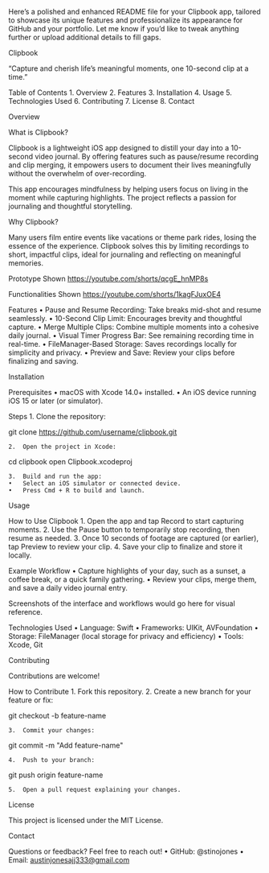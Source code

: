 Here’s a polished and enhanced README file for your Clipbook app, tailored to showcase its unique features and professionalize its appearance for GitHub and your portfolio. Let me know if you’d like to tweak anything further or upload additional details to fill gaps.

Clipbook

“Capture and cherish life’s meaningful moments, one 10-second clip at a time.”

 

 

 

Table of Contents
	1.	Overview
	2.	Features
	3.	Installation
	4.	Usage
	5.	Technologies Used
	6.	Contributing
	7.	License
	8.	Contact

Overview

What is Clipbook?

Clipbook is a lightweight iOS app designed to distill your day into a 10-second video journal. By offering features such as pause/resume recording and clip merging, it empowers users to document their lives meaningfully without the overwhelm of over-recording.

This app encourages mindfulness by helping users focus on living in the moment while capturing highlights. The project reflects a passion for journaling and thoughtful storytelling.

Why Clipbook?

Many users film entire events like vacations or theme park rides, losing the essence of the experience. Clipbook solves this by limiting recordings to short, impactful clips, ideal for journaling and reflecting on meaningful memories.

Prototype Shown
https://youtube.com/shorts/qcgE_hnMP8s

Functionalities Shown
https://youtube.com/shorts/1kagFJuxOE4 



Features
	•	Pause and Resume Recording: Take breaks mid-shot and resume seamlessly.
	•	10-Second Clip Limit: Encourages brevity and thoughtful capture.
	•	Merge Multiple Clips: Combine multiple moments into a cohesive daily journal.
	•	Visual Timer Progress Bar: See remaining recording time in real-time.
	•	FileManager-Based Storage: Saves recordings locally for simplicity and privacy.
	•	Preview and Save: Review your clips before finalizing and saving.

Installation

Prerequisites
	•	macOS with Xcode 14.0+ installed.
	•	An iOS device running iOS 15 or later (or simulator).

Steps
	1.	Clone the repository:

git clone https://github.com/username/clipbook.git


	2.	Open the project in Xcode:

cd clipbook
open Clipbook.xcodeproj


	3.	Build and run the app:
	•	Select an iOS simulator or connected device.
	•	Press Cmd + R to build and launch.

Usage

How to Use Clipbook
	1.	Open the app and tap Record to start capturing moments.
	2.	Use the Pause button to temporarily stop recording, then resume as needed.
	3.	Once 10 seconds of footage are captured (or earlier), tap Preview to review your clip.
	4.	Save your clip to finalize and store it locally.

Example Workflow
	•	Capture highlights of your day, such as a sunset, a coffee break, or a quick family gathering.
	•	Review your clips, merge them, and save a daily video journal entry.

Screenshots of the interface and workflows would go here for visual reference.

Technologies Used
	•	Language: Swift
	•	Frameworks: UIKit, AVFoundation
	•	Storage: FileManager (local storage for privacy and efficiency)
	•	Tools: Xcode, Git

Contributing

Contributions are welcome!

How to Contribute
	1.	Fork this repository.
	2.	Create a new branch for your feature or fix:

git checkout -b feature-name


	3.	Commit your changes:

git commit -m "Add feature-name"


	4.	Push to your branch:

git push origin feature-name


	5.	Open a pull request explaining your changes.

License

This project is licensed under the MIT License.

Contact

Questions or feedback? Feel free to reach out!
	•	GitHub: @stinojones
	•	Email: austinjonesajj333@gmail.com

